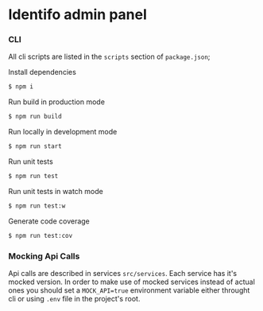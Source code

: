 # Identifo admin panel

### CLI

All cli scripts are listed in the `scripts` section of `package.json`;

Install dependencies
```bash
$ npm i
```

Run build in production mode
```bash
$ npm run build
```

Run locally in development mode
```bash
$ npm run start
```

Run unit tests
```bash
$ npm run test
```

Run unit tests in watch mode
```bash
$ npm run test:w
```

Generate code coverage
```bash
$ npm run test:cov
```

### Mocking Api Calls

Api calls are described in services `src/services`. Each service has it's mocked version. In order to make use of mocked services instead of actual ones you should set a `MOCK_API=true` environment variable either throught cli or using `.env` file in the project's root.